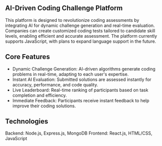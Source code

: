 ## AI-Driven Coding Challenge Platform

This platform is designed to revolutionize coding assessments by integrating AI for dynamic challenge generation and real-time evaluation. Companies can create customized coding tests tailored to candidate skill levels, enabling efficient and accurate assessment. The platform currently supports JavaScript, with plans to expand language support in the future.

## Core Features

- Dynamic Challenge Generation: AI-driven algorithms generate coding problems in real-time, adapting to each user's expertise.
- Instant AI Evaluation: Submitted solutions are assessed instantly for accuracy, performance, and code quality.
- Live Leaderboard: Real-time ranking of participants based on task completion and efficiency.
- Immediate Feedback: Participants receive instant feedback to help improve their coding solutions.

## Technologies

Backend: Node.js, Express.js, MongoDB
Frontend: React.js, HTML/CSS, JavaScript

